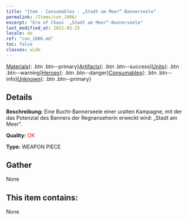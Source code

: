 ```yaml
---
title: "Item - Consumables - „Stadt am Meer“-Bannerseele"
permalink: /Items/con_1006/
excerpt: "Era of Chaos  „Stadt am Meer“-Bannerseele"
last_modified_at: 2021-03-25
locale: de
ref: "con_1006.md"
toc: false
classes: wide
---
```

 [Materials](/de/Items/){: .btn .btn--primary}[Artifacts](/de/Items/Artifacts/){: .btn .btn--success}[Units](/de/Items/Units/){: .btn .btn--warning}[Heroes](/de/Items/Heroes/){: .btn .btn--danger}[Consumables](/de/Items/Consumables/){: .btn .btn--info}[Unknown](/de/Items/Unknown/){: .btn .btn--primary}

## Details
 **Beschreibung:** Eine Bucht-Bannerseele einer uralten Kampagne, mit der das Potenzial des Banners der Regnanseherin erweckt wird: „Stadt am Meer“.

 **Quality:** <span style="color: #FF0000">OK</span>

 **Type:** WEAPON PIECE

## Gather

  None

## This item contains:

  None

